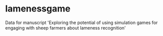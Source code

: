 # lamenessgame
Data for manuscript 'Exploring the potential of using simulation games for engaging with sheep farmers about lameness recognition'

